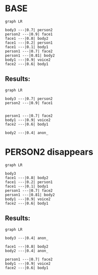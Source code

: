 # BASE

``` mermaid
graph LR

body3 ---|0.7| person2
person2 ---|0.9| face1
face1 ---|0.8| body2
face1 ---|0.2| person1
face1 ---|0.1| body1
person1 ---|0.7| face2
person1 ---|0.81| body2
body1 ---|0.9| voice2
face2 ---|0.6| body1
```

## Results:

``` mermaid
graph LR

body3 ---|0.7| person2
person2 ---|0.9| face1


person1 ---|0.7| face2
body1 ---|0.9| voice2
face2 ---|0.6| body1

body2 ---|0.4| anon_
```


# PERSON2 disappears

``` mermaid
graph LR

body3
face1 ---|0.8| body2
face1 ---|0.2| person1
face1 ---|0.1| body1
person1 ---|0.7| face2
person1 ---|0.81| body2
body1 ---|0.9| voice2
face2 ---|0.6| body1
```

## Results:

``` mermaid
graph LR

body3 ---|0.4| anon_

face1 ---|0.8| body2
body2 ---|0.4| anon_

person1 ---|0.7| face2
body1 ---|0.9| voice2
face2 ---|0.6| body1
```


